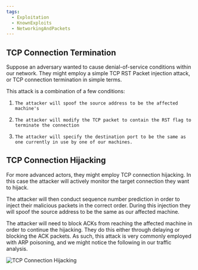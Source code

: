 ```yaml
---
tags:
  - Exploitation
  - KnownExploits
  - NetworkingAndPackets
---
```

## TCP Connection Termination

Suppose an adversary wanted to cause denial-of-service conditions within our network. They might employ a simple TCP RST Packet injection attack, or TCP connection termination in simple terms.

This attack is a combination of a few conditions:

1. `The attacker will spoof the source address to be the affected machine's`
    
2. `The attacker will modify the TCP packet to contain the RST flag to terminate the connection`
    
3. `The attacker will specify the destination port to be the same as one currently in use by one of our machines.`


## TCP Connection Hijacking

For more advanced actors, they might employ TCP connection hijacking. In this case the attacker will actively monitor the target connection they want to hijack.

The attacker will then conduct sequence number prediction in order to inject their malicious packets in the correct order. During this injection they will spoof the source address to be the same as our affected machine.

The attacker will need to block ACKs from reaching the affected machine in order to continue the hijacking. They do this either through delaying or blocking the ACK packets. As such, this attack is very commonly employed with ARP poisoning, and we might notice the following in our traffic analysis.

![TCP Connection Hijacking](https://academy.hackthebox.com/storage/modules/229/4-RST.png)